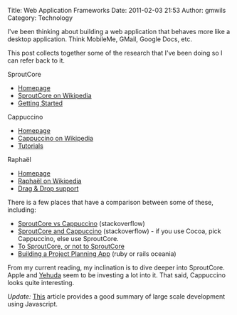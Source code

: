 Title: Web Application Frameworks
Date: 2011-02-03 21:53
Author: gmwils
Category: Technology

I've been thinking about building a web application that behaves more
like a desktop application. Think MobileMe, GMail, Google Docs, etc.

This post collects together some of the research that I've been doing so
I can refer back to it.

SproutCore

-   [Homepage][]
-   [SproutCore on Wikipedia][]
-   [Getting Started][]

Cappuccino

-   [Homepage][1]
-   [Cappuccino on Wikipedia][]
-   [Tutorials][]

Raphaël

-   [Homepage][2]
-   [Raphaël on Wikipedia][]
-   [Drag & Drop support][]

There is a few places that have a comparison between some of these,
including:

-   [SproutCore vs Cappuccino][] (stackoverflow)
-   [SproutCore and Cappuccino][] (stackoverflow) - if you use Cocoa,
    pick Cappuccino, else use SproutCore.
-   [To SproutCore, or not to SproutCore][]
-   [Building a Project Planning App][] (ruby or rails oceania)

From my current reading, my inclination is to dive deeper into
SproutCore. Apple and [Yehuda][] seem to be investing a lot into it.
That said, Cappuccino looks quite interesting.

*Update:* [This][] article provides a good summary of large scale
development using Javascript.

  [Homepage]: http://www.sproutcore.com/
  [SproutCore on Wikipedia]: http://en.wikipedia.org/wiki/SproutCore
  [Getting Started]: http://www.sproutcore.com/get-started/
  [1]: http://cappuccino.org/
  [Cappuccino on Wikipedia]: http://en.wikipedia.org/wiki/Cappuccino_(application_development_framework)
  [Tutorials]: http://cappuccino.org/learn/tutorials/
  [2]: http://raphaeljs.com/
  [Raphaël on Wikipedia]: http://en.wikipedia.org/wiki/Raphaël_(JavaScript_Library)
  [Drag & Drop support]: https://github.com/cjheath/Raphaelle/
  [SproutCore vs Cappuccino]: http://stackoverflow.com/questions/4287953/sproutcore-vs-cappuccino
  [SproutCore and Cappuccino]: http://stackoverflow.com/questions/370598/sproutcore-and-cappuccino
  [To SproutCore, or not to SproutCore]: http://thelucid.com/2010/04/09/to-sproutcore-or-not-to-sproutcore/
  [Building a Project Planning App]: http://groups.google.com/group/rails-oceania/browse_thread/thread/75d90debf51d3ab2
  [Yehuda]: http://blog.sproutcore.com/post/3075780393/sproutcore-amber-a-report-by-yehuda
  [This]: http://addyosmani.com/blog/large-scale-jquery/
